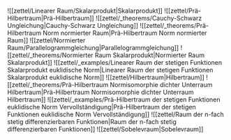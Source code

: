 ![[zettel/Linearer Raum/Skalarprodukt|Skalarprodukt]]
![[zettel/Prä-Hilbertraum|Prä-Hilbertraum]]
![[zettel/_theorems/Cauchy-Schwarz Ungleichung|Cauchy-Schwarz Ungleichung]]
![[zettel/_theorems/Prä-Hilbertraum Norm normierter Raum|Prä-Hilbertraum Norm normierter Raum]]
![[zettel/Normierter Raum/Parallelogrammgleichung|Parallelogrammgleichung]]
![[zettel/_theorems/Normierter Raum Skalarprodukt|Normierter Raum Skalarprodukt]]
![[zettel/_examples/Linearer Raum der stetigen Funktionen Skalarprodukt euklidische Norm|Linearer Raum der stetigen Funktionen Skalarprodukt euklidische Norm]]
![[zettel/Hilbertraum|Hilbertraum]]
![[zettel/_theorems/Prä-Hilbertraum Normisomorphie dichter Unterraum Hilbertraum|Prä-Hilbertraum Normisomorphie dichter Unterraum Hilbertraum]]
![[zettel/_examples/Prä-Hilbertraum der stetigen Funktionen euklidische Norm Vervollständigung|Prä-Hilbertraum der stetigen Funktionen euklidische Norm Vervollständigung]]
![[zettel/Raum der n-fach stetig differenzierbaren Funktionen|Raum der n-fach stetig differenzierbaren Funktionen]]
![[zettel/Sobelevraum|Sobelevraum]]